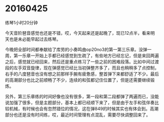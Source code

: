 # 20160425

练琴1小时20分钟

今天音阶琶音感觉也还是不错，哎，今天起来还是起晚了，现已12点半，看来明天也是未必能早起过去练琴。

今晚把全部时间都奉献给了库劳的小奏鸣曲op20no3的第一第三乐章。没弹一周，第一乐章一开始上手都已经感觉到生疏了，有些地方已经忘记，但是来回两遍之后，感觉就已经回来，然后还是重点练习了一些之前的困难段落。比如中间过渡段的左手双音旋律，现在弹感觉已经比当初弹整齐多了，而且也稍稍多了点控制，右手的八度琶音也没有想之前那样手腕有疲惫感，整首弹下来都舒适了不少。最后的高潮部分也比之前顺畅了不少，连续的和弦都记住位置了，但是还需要继续锻炼。

另外，第三乐章练的时间好像也没有很多，第一段和第二段都弹了两遍而已，没能说加强了很多，但是主题部分，基本上都已经顺下来了，但是由于左手和弦伴奏比较机械，有时候也会有忽然错位的情况，这在弹849的时候其实也有体会到。高潮部分也还是没有时间练，哎，最近时间管理有点混乱，需要尽快调整回来了。